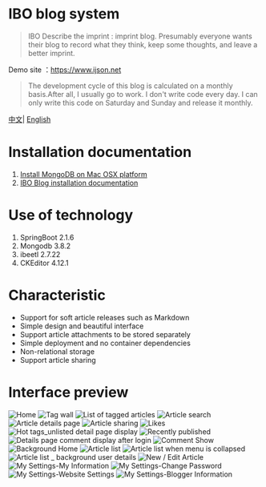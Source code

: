 # IBO blog system


> IBO Describe the imprint : imprint blog. Presumably everyone wants their blog to record what they think, keep some thoughts, and leave a better imprint.

Demo site ：https://www.ijson.net

> The development cycle of this blog is calculated on a monthly basis.After all, I usually go to work. I don't write code every day. I can only write this code on Saturday and Sunday and release it monthly.




[中文](README_ZH.md)| [English](README.md)


# Installation documentation

1. [Install MongoDB on Mac OSX platform](https://www.ijson.net/article/cuiyongxu/details/1578799878.html)
2. [IBO Blog installation documentation](https://www.ijson.net/article/cuiyongxu/details/1578800710.html)


# Use of technology

1. SpringBoot 2.1.6
2. Mongodb 3.8.2
3. ibeetl 2.7.22
4. CKEditor 4.12.1



# Characteristic

* Support for soft article releases such as Markdown
* Simple design and beautiful interface
* Support article attachments to be stored separately
* Simple deployment and no container dependencies
* Non-relational storage
* Support article sharing


# Interface preview


![Home](https://github.com/ijson/resource/blob/master/in-blog-boot/readme/1.jpeg)
![Tag wall](https://github.com/ijson/resource/blob/master/in-blog-boot/readme/2.jpeg)
![List of tagged articles](https://github.com/ijson/resource/blob/master/in-blog-boot/readme/3.jpeg)
![Article search](https://github.com/ijson/resource/blob/master/in-blog-boot/readme/4.jpeg)
![Article details page](https://github.com/ijson/resource/blob/master/in-blog-boot/readme/5.jpeg)
![Article sharing](https://github.com/ijson/resource/blob/master/in-blog-boot/readme/6.jpeg)
![Likes](https://github.com/ijson/resource/blob/master/in-blog-boot/readme/7.jpeg)
![Hot tags_unlisted detail page display](https://github.com/ijson/resource/blob/master/in-blog-boot/readme/8.jpeg)
![Recently published](https://github.com/ijson/resource/blob/master/in-blog-boot/readme/9.jpeg)
![Details page comment display after login](https://github.com/ijson/resource/blob/master/in-blog-boot/readme/10.jpeg)
![Comment Show](https://github.com/ijson/resource/blob/master/in-blog-boot/readme/21.jpeg)
![Background Home](https://github.com/ijson/resource/blob/master/in-blog-boot/readme/11.jpeg)
![Article list](https://github.com/ijson/resource/blob/master/in-blog-boot/readme/12.jpeg)
![Article list when menu is collapsed](https://github.com/ijson/resource/blob/master/in-blog-boot/readme/13.jpeg)
![Article list _ background user details](https://github.com/ijson/resource/blob/master/in-blog-boot/readme/14.jpeg)
![New / Edit Article](https://github.com/ijson/resource/blob/master/in-blog-boot/readme/15.jpeg)
![My Settings-My Information](https://github.com/ijson/resource/blob/master/in-blog-boot/readme/16.jpeg)
![My Settings-Change Password](https://github.com/ijson/resource/blob/master/in-blog-boot/readme/17.jpeg)
![My Settings-Website Settings](https://github.com/ijson/resource/blob/master/in-blog-boot/readme/18.jpeg)
![My Settings-Blogger Information](https://github.com/ijson/resource/blob/master/in-blog-boot/readme/19.jpeg)






